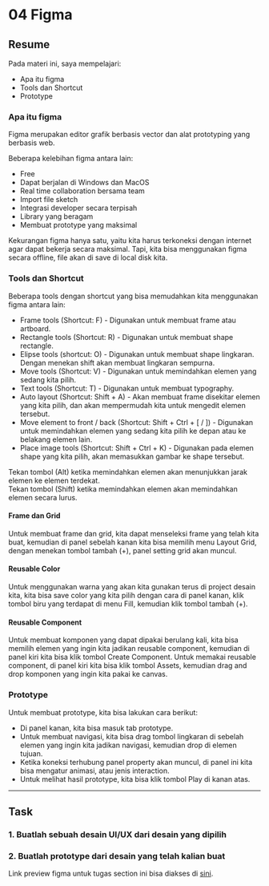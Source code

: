 # 04 Figma

## Resume

Pada materi ini, saya mempelajari:

-   Apa itu figma
-   Tools dan Shortcut
-   Prototype

### Apa itu figma

Figma merupakan editor grafik berbasis vector dan alat prototyping yang berbasis web.

Beberapa kelebihan figma antara lain:

-   Free
-   Dapat berjalan di Windows dan MacOS
-   Real time collaboration bersama team
-   Import file sketch
-   Integrasi developer secara terpisah
-   Library yang beragam
-   Membuat prototype yang maksimal

Kekurangan figma hanya satu, yaitu kita harus terkoneksi dengan internet agar dapat bekerja secara maksimal. Tapi, kita bisa menggunakan figma secara offline, file akan di save di local disk kita.

### Tools dan Shortcut

Beberapa tools dengan shortcut yang bisa memudahkan kita menggunakan figma antara lain:

-   Frame tools (Shortcut: F) - Digunakan untuk membuat frame atau artboard.
-   Rectangle tools (Shortcut: R) - Digunakan untuk membuat shape rectangle.
-   Elipse tools (shortcut: O) - Digunakan untuk membuat shape lingkaran. Dengan menekan shift akan membuat lingkaran sempurna.
-   Move tools (Shortcut: V) - Digunakan untuk memindahkan elemen yang sedang kita pilih.
-   Text tools (Shortcut: T) - Digunakan untuk membuat typography.
-   Auto layout (Shortcut: Shift + A) - Akan membuat frame disekitar elemen yang kita pilih, dan akan mempermudah kita untuk mengedit elemen tersebut.
-   Move element to front / back (Shortcut: Shift + Ctrl + [ / ]) - Digunakan untuk memindahkan elemen yang sedang kita pilih ke depan atau ke belakang elemen lain.
-   Place image tools (Shortcut: Shift + Ctrl + K) - Digunakan pada elemen shape yang kita pilih, akan memasukkan gambar ke shape tersebut.

Tekan tombol (Alt) ketika memindahkan elemen akan menunjukkan jarak elemen ke elemen terdekat.  
Tekan tombol (Shift) ketika memindahkan elemen akan memindahkan elemen secara lurus.

#### Frame dan Grid

Untuk membuat frame dan grid, kita dapat menseleksi frame yang telah kita buat, kemudian di panel sebelah kanan kita bisa memilih menu Layout Grid, dengan menekan tombol tambah (+), panel setting grid akan muncul.

#### Reusable Color

Untuk menggunakan warna yang akan kita gunakan terus di project desain kita, kita bisa save color yang kita pilih dengan cara di panel kanan, klik tombol biru yang terdapat di menu Fill, kemudian klik tombol tambah (+).

#### Reusable Component

Untuk membuat komponen yang dapat dipakai berulang kali, kita bisa memilih elemen yang ingin kita jadikan reusable component, kemudian di panel kiri kita bisa klik tombol Create Component.
Untuk memakai reusable component, di panel kiri kita bisa klik tombol Assets, kemudian drag and drop komponen yang ingin kita pakai ke canvas.

### Prototype

Untuk membuat prototype, kita bisa lakukan cara berikut:

-   Di panel kanan, kita bisa masuk tab prototype.
-   Untuk membuat navigasi, kita bisa drag tombol lingkaran di sebelah elemen yang ingin kita jadikan navigasi, kemudian drop di elemen tujuan.
-   Ketika koneksi terhubung panel property akan muncul, di panel ini kita bisa mengatur animasi, atau jenis interaction.
-   Untuk melihat hasil prototype, kita bisa klik tombol Play di kanan atas.

---

## Task

### 1. Buatlah sebuah desain UI/UX dari desain yang dipilih

### 2. Buatlah prototype dari desain yang telah kalian buat

Link preview figma untuk tugas section ini bisa diakses di [sini](https://www.figma.com/file/GMhqliR7kpWVZul5RmEUi5/4_Figma).
